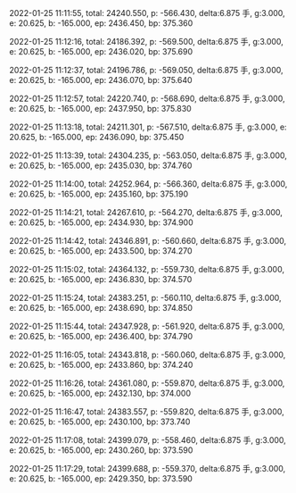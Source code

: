 2022-01-25 11:11:55, total: 24240.550, p: -566.430, delta:6.875 手, g:3.000, e: 20.625, b: -165.000, ep: 2436.450, bp: 375.360

2022-01-25 11:12:16, total: 24186.392, p: -569.500, delta:6.875 手, g:3.000, e: 20.625, b: -165.000, ep: 2436.020, bp: 375.690

2022-01-25 11:12:37, total: 24196.786, p: -569.050, delta:6.875 手, g:3.000, e: 20.625, b: -165.000, ep: 2436.070, bp: 375.640

2022-01-25 11:12:57, total: 24220.740, p: -568.690, delta:6.875 手, g:3.000, e: 20.625, b: -165.000, ep: 2437.950, bp: 375.830

2022-01-25 11:13:18, total: 24211.301, p: -567.510, delta:6.875 手, g:3.000, e: 20.625, b: -165.000, ep: 2436.090, bp: 375.450

2022-01-25 11:13:39, total: 24304.235, p: -563.050, delta:6.875 手, g:3.000, e: 20.625, b: -165.000, ep: 2435.030, bp: 374.760

2022-01-25 11:14:00, total: 24252.964, p: -566.360, delta:6.875 手, g:3.000, e: 20.625, b: -165.000, ep: 2435.160, bp: 375.190

2022-01-25 11:14:21, total: 24267.610, p: -564.270, delta:6.875 手, g:3.000, e: 20.625, b: -165.000, ep: 2434.930, bp: 374.900

2022-01-25 11:14:42, total: 24346.891, p: -560.660, delta:6.875 手, g:3.000, e: 20.625, b: -165.000, ep: 2433.500, bp: 374.270

2022-01-25 11:15:02, total: 24364.132, p: -559.730, delta:6.875 手, g:3.000, e: 20.625, b: -165.000, ep: 2436.830, bp: 374.570

2022-01-25 11:15:24, total: 24383.251, p: -560.110, delta:6.875 手, g:3.000, e: 20.625, b: -165.000, ep: 2438.690, bp: 374.850

2022-01-25 11:15:44, total: 24347.928, p: -561.920, delta:6.875 手, g:3.000, e: 20.625, b: -165.000, ep: 2436.400, bp: 374.790

2022-01-25 11:16:05, total: 24343.818, p: -560.060, delta:6.875 手, g:3.000, e: 20.625, b: -165.000, ep: 2433.860, bp: 374.240

2022-01-25 11:16:26, total: 24361.080, p: -559.870, delta:6.875 手, g:3.000, e: 20.625, b: -165.000, ep: 2432.130, bp: 374.000

2022-01-25 11:16:47, total: 24383.557, p: -559.820, delta:6.875 手, g:3.000, e: 20.625, b: -165.000, ep: 2430.100, bp: 373.740

2022-01-25 11:17:08, total: 24399.079, p: -558.460, delta:6.875 手, g:3.000, e: 20.625, b: -165.000, ep: 2430.260, bp: 373.590

2022-01-25 11:17:29, total: 24399.688, p: -559.370, delta:6.875 手, g:3.000, e: 20.625, b: -165.000, ep: 2429.350, bp: 373.590